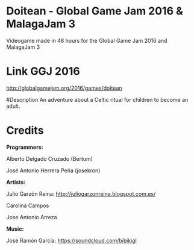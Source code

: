 # Doitean - Global Game Jam 2016 & MalagaJam 3
Videogame made in 48 hours for the Global Game Jam 2016 and MalagaJam 3

# Link GGJ 2016
http://globalgamejam.org/2016/games/doitean

#Description
An adventure about a Celtic ritual for children to become an adult.

Credits
=======
<b>Programmers:</b>

Alberto Delgado Cruzado (Bertum)

José Antonio Herrera Peña (josekron)


<b>Artists:</b>

Julio Garzón Reina: http://juliogarzonreina.blogspot.com.es/

Carolina Campos

Jose Antonio Arreza

<b>Music:</b>

José Ramón García: https://soundcloud.com/bibikigl


